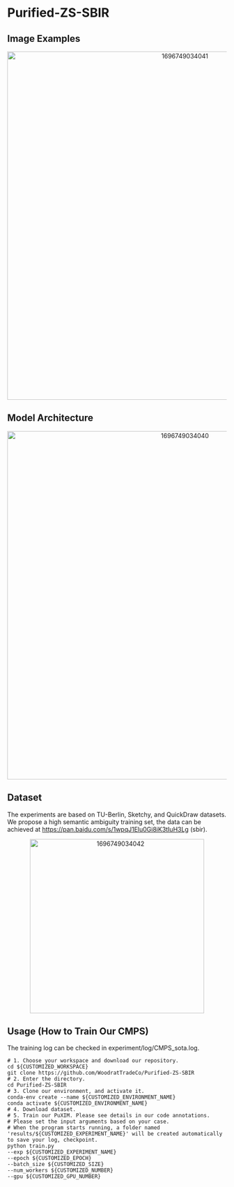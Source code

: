 # Purified-ZS-SBIR
## Image Examples
<div align=center>
<img width="800" alt="1696749034041" src="https://github.com/WoodratTradeCo/Purified-ZS-SBIR/blob/main/figures/0.png">
</div>

## Model Architecture
<div align=center>
<img width="800" alt="1696749034040" src="https://github.com/WoodratTradeCo/Purified-ZS-SBIR/blob/main/figures/1.png">
</div>

## Dataset
The experiments are based on TU-Berlin, Sketchy, and QuickDraw datasets. We propose a high semantic ambiguity training set, the data can be achieved at https://pan.baidu.com/s/1wpqJ1Elu0Gi8iK3tIuH3Lg (sbir).
<div align=center>
<img width="400" alt="1696749034042" src="https://github.com/WoodratTradeCo/Purified-ZS-SBIR/blob/main/figures/2.png">
</div>

## Usage (How to Train Our CMPS)
The training log can be checked in experiment/log/CMPS_sota.log.

    # 1. Choose your workspace and download our repository.
    cd ${CUSTOMIZED_WORKSPACE}
    git clone https://github.com/WoodratTradeCo/Purified-ZS-SBIR
    # 2. Enter the directory.
    cd Purified-ZS-SBIR
    # 3. Clone our environment, and activate it.
    conda-env create --name ${CUSTOMIZED_ENVIRONMENT_NAME}
    conda activate ${CUSTOMIZED_ENVIRONMENT_NAME}
    # 4. Download dataset.
    # 5. Train our PuXIM. Please see details in our code annotations.
    # Please set the input arguments based on your case.
    # When the program starts running, a folder named 'results/${CUSTOMIZED_EXPERIMENT_NAME}' will be created automatically to save your log, checkpoint.
    python train.py 
    --exp ${CUSTOMIZED_EXPERIMENT_NAME}
    --epoch ${CUSTOMIZED_EPOCH}
    --batch_size ${CUSTOMIZED_SIZE}   
    --num_workers ${CUSTOMIZED_NUMBER} 
    --gpu ${CUSTOMIZED_GPU_NUMBER}
